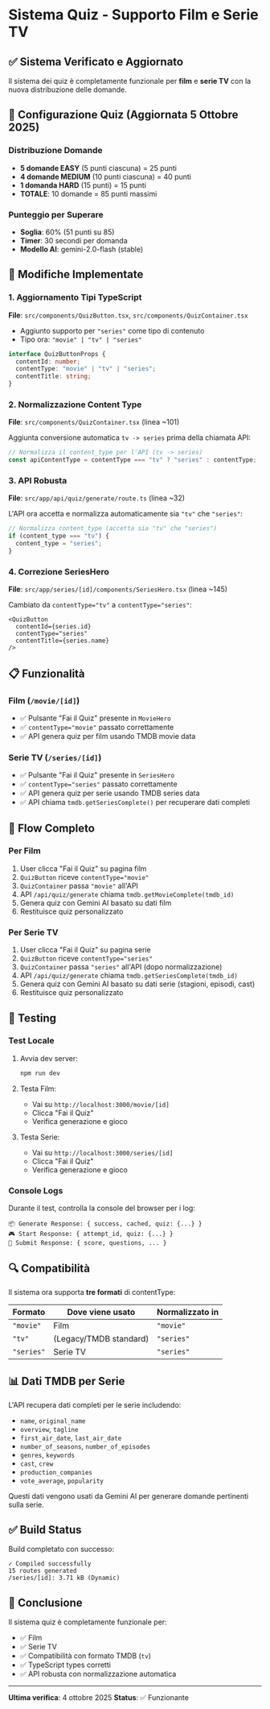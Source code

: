 # Sistema Quiz - Supporto Film e Serie TV

## ✅ Sistema Verificato e Aggiornato

Il sistema dei quiz è completamente funzionale per **film** e **serie TV** con la nuova distribuzione delle domande.

## 🎯 Configurazione Quiz (Aggiornata 5 Ottobre 2025)

### Distribuzione Domande

- **5 domande EASY** (5 punti ciascuna) = 25 punti
- **4 domande MEDIUM** (10 punti ciascuna) = 40 punti
- **1 domanda HARD** (15 punti) = 15 punti
- **TOTALE**: 10 domande = 85 punti massimi

### Punteggio per Superare

- **Soglia**: 60% (51 punti su 85)
- **Timer**: 30 secondi per domanda
- **Modello AI**: gemini-2.0-flash (stable)

## 🔧 Modifiche Implementate

### 1. Aggiornamento Tipi TypeScript

**File**: `src/components/QuizButton.tsx`, `src/components/QuizContainer.tsx`

- Aggiunto supporto per `"series"` come tipo di contenuto
- Tipo ora: `"movie" | "tv" | "series"`

```typescript
interface QuizButtonProps {
  contentId: number;
  contentType: "movie" | "tv" | "series";
  contentTitle: string;
}
```

### 2. Normalizzazione Content Type

**File**: `src/components/QuizContainer.tsx` (linea ~101)

Aggiunta conversione automatica `tv -> series` prima della chiamata API:

```typescript
// Normalizza il content_type per l'API (tv -> series)
const apiContentType = contentType === "tv" ? "series" : contentType;
```

### 3. API Robusta

**File**: `src/app/api/quiz/generate/route.ts` (linea ~32)

L'API ora accetta e normalizza automaticamente sia `"tv"` che `"series"`:

```typescript
// Normalizza content_type (accetta sia "tv" che "series")
if (content_type === "tv") {
  content_type = "series";
}
```

### 4. Correzione SeriesHero

**File**: `src/app/series/[id]/components/SeriesHero.tsx` (linea ~145)

Cambiato da `contentType="tv"` a `contentType="series"`:

```tsx
<QuizButton
  contentId={series.id}
  contentType="series"
  contentTitle={series.name}
/>
```

## 📋 Funzionalità

### Film (`/movie/[id]`)

- ✅ Pulsante "Fai il Quiz" presente in `MovieHero`
- ✅ `contentType="movie"` passato correttamente
- ✅ API genera quiz per film usando TMDB movie data

### Serie TV (`/series/[id]`)

- ✅ Pulsante "Fai il Quiz" presente in `SeriesHero`
- ✅ `contentType="series"` passato correttamente
- ✅ API genera quiz per serie usando TMDB series data
- ✅ API chiama `tmdb.getSeriesComplete()` per recuperare dati completi

## 🎯 Flow Completo

### Per Film

1. User clicca "Fai il Quiz" su pagina film
2. `QuizButton` riceve `contentType="movie"`
3. `QuizContainer` passa `"movie"` all'API
4. API `/api/quiz/generate` chiama `tmdb.getMovieComplete(tmdb_id)`
5. Genera quiz con Gemini AI basato su dati film
6. Restituisce quiz personalizzato

### Per Serie TV

1. User clicca "Fai il Quiz" su pagina serie
2. `QuizButton` riceve `contentType="series"`
3. `QuizContainer` passa `"series"` all'API (dopo normalizzazione)
4. API `/api/quiz/generate` chiama `tmdb.getSeriesComplete(tmdb_id)`
5. Genera quiz con Gemini AI basato su dati serie (stagioni, episodi, cast)
6. Restituisce quiz personalizzato

## 🧪 Testing

### Test Locale

1. Avvia dev server:

   ```bash
   npm run dev
   ```

2. Testa Film:

   - Vai su `http://localhost:3000/movie/[id]`
   - Clicca "Fai il Quiz"
   - Verifica generazione e gioco

3. Testa Serie:
   - Vai su `http://localhost:3000/series/[id]`
   - Clicca "Fai il Quiz"
   - Verifica generazione e gioco

### Console Logs

Durante il test, controlla la console del browser per i log:

```
📦 Generate Response: { success, cached, quiz: {...} }
🎮 Start Response: { attempt_id, quiz: {...} }
🏁 Submit Response: { score, questions, ... }
```

## 🔍 Compatibilità

Il sistema ora supporta **tre formati** di contentType:

| Formato    | Dove viene usato       | Normalizzato in |
| ---------- | ---------------------- | --------------- |
| `"movie"`  | Film                   | `"movie"`       |
| `"tv"`     | (Legacy/TMDB standard) | `"series"`      |
| `"series"` | Serie TV               | `"series"`      |

## 📊 Dati TMDB per Serie

L'API recupera dati completi per le serie includendo:

- `name`, `original_name`
- `overview`, `tagline`
- `first_air_date`, `last_air_date`
- `number_of_seasons`, `number_of_episodes`
- `genres`, `keywords`
- `cast`, `crew`
- `production_companies`
- `vote_average`, `popularity`

Questi dati vengono usati da Gemini AI per generare domande pertinenti sulla serie.

## ✅ Build Status

Build completato con successo:

```
✓ Compiled successfully
15 routes generated
/series/[id]: 3.71 kB (Dynamic)
```

## 🎉 Conclusione

Il sistema quiz è completamente funzionale per:

- ✅ Film
- ✅ Serie TV
- ✅ Compatibilità con formato TMDB (`tv`)
- ✅ TypeScript types corretti
- ✅ API robusta con normalizzazione automatica

---

**Ultima verifica**: 4 ottobre 2025
**Status**: ✅ Funzionante

